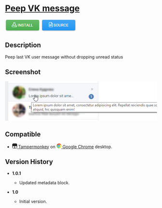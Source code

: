 # [Peep VK message](https://github.com/alexkudrow/UserScripts/tree/master/userscripts/peep_vk_message)

[![Install](https://raw.githubusercontent.com/alexkudrow/UserScripts/master/_resources/button_install.png)](https://github.com/alexkudrow/UserScripts/raw/master/userscripts/peep_vk_message/peep_vk_message.user.js)
[![Source](https://raw.githubusercontent.com/alexkudrow/UserScripts/master/_resources/button_source.png)](https://github.com/alexkudrow/UserScripts/blob/master/userscripts/peep_vk_message/peep_vk_message.user.js)

## Description

Peep last VK user message without dropping unread status

## Screenshot

![Peep VK message Screenshot](https://raw.githubusercontent.com/alexkudrow/UserScripts/master/userscripts/peep_vk_message/screenshot.png)

## Compatible

* [![Tampermonkey](https://raw.githubusercontent.com/alexkudrow/UserScripts/master/_resources/icon_tampermonkey.png) Tampermonkey](https://chrome.google.com/webstore/detail/tampermonkey/dhdgffkkebhmkfjojejmpbldmpobfkfo) on [![](https://raw.githubusercontent.com/alexkudrow/UserScripts/master/_resources/icon_chrome.png) Google Chrome](https://www.google.com/chrome) desktop.

## Version History

- **1.0.1**
    * Updated metadata block.

- **1.0**
    * Initial version.
